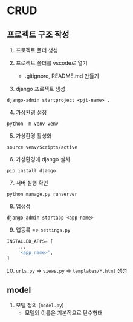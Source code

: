 # CRUD

## 프로젝트 구조 작성

1. 프로젝트 폴더 생성
2. 프로젝트 폴더를 vscode로 열기
    - .gitignore, README.md 만들기

3. django 프로젝트 생성
```
django-admin startproject <pjt-name> .
```
4. 가상환경 설정
```
python -m venv venv
```
5. 가상환경 활성화
```
source venv/Scripts/active
```
6. 가상환경에 django 설치
```
pip install django
```
7. 서버 실행 확인
```
python manage.py runserver
```
8. 앱생성
```
django-admin startapp <app-name>
```
9. 앱등록 => `settings.py`
```python
INSTALLED_APPS= [
    ...
    '<app_name>',
]
```
10. `urls.py` => `views.py` => `templates/*.html` 생성

## model

1. 모델 정의 (`model.py`)
    - 모델의 이름은 기본적으로 단수형태